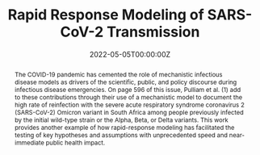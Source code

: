 ---
title: "Rapid Response Modeling of SARS-CoV-2 Transmission"
authors:
- admin
- "Marisa Eisenberg"
date: "2022-05-05T00:00:00Z"
doi: "https://doi.org/10.1126/science.abp9498"

# Schedule page publish date (NOT publication's date).
publishDate: "2021-09-01T00:00:00Z"

# Publication type.
# Legend: 0 = Uncategorized; 1 = Conference paper; 2 = Journal article;
# 3 = Preprint / Working Paper; 4 = Report; 5 = Book; 6 = Book section;
# 7 = Thesis; 8 = Patent
publication_types: ["2"]

# Publication name and optional abbreviated publication name.
publication: "Science"
publication_short: "Science"

abstract: "The COVID-19 pandemic has cemented the role of mechanistic infectious disease models as drivers of the scientific, public, and policy discourse during infectious disease emergencies. On page 596 of this issue, Pulliam et al. (1) add to these contributions through their use of a mechanistic model to document the high rate of reinfection with the severe acute respiratory syndrome coronavirus 2 (SARS-CoV-2) Omicron variant in South Africa among people previously infected by the initial wild-type strain or the Alpha, Beta, or Delta variants. This work provides another example of how rapid-response modeling has facilitated the testing of key hypotheses and assumptions with unprecedented speed and near-immediate public health impact."

# Summary. An optional shortened abstract.
# summary: 

tags:
- Rapid Response Modeling
- SARS-CoV-2
- Transmission Models
- Mechanistic infectious Disease Models

featured: true

links:
- name: Online Access
  url: "https://www.science.org/doi/10.1126/science.abp9498"
# url_pdf: 
# url_code: '#'
# url_dataset: '#'
# url_poster: '#'
# url_project: ''
# url_slides: ''
# url_source: '#'
# url_video: '#'

# Featured image
# To use, add an image named `featured.jpg/png` to your page's folder. 
# image:
#   caption: ''
#   focal_point: ""
#   preview_only: false

# Associated Projects (optional).
#   Associate this publication with one or more of your projects.
#   Simply enter your project's folder or file name without extension.
#   E.g. `internal-project` references `content/project/internal-project/index.md`.
#   Otherwise, set `projects: []`.
# projects: 

# Slides (optional).
#   Associate this publication with Markdown slides.
#   Simply enter your slide deck's filename without extension.
#   E.g. `slides: "example"` references `content/slides/example/index.md`.
#   Otherwise, set `slides: ""`.
slides: ""
---